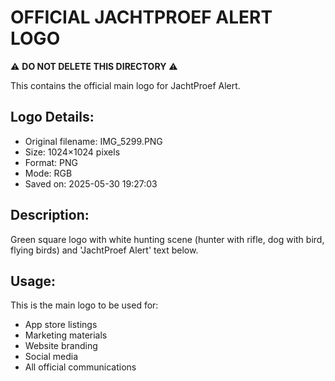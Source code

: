 # OFFICIAL JACHTPROEF ALERT LOGO

⚠️  **DO NOT DELETE THIS DIRECTORY** ⚠️

This contains the official main logo for JachtProef Alert.

## Logo Details:
- Original filename: IMG_5299.PNG
- Size: 1024×1024 pixels
- Format: PNG
- Mode: RGB
- Saved on: 2025-05-30 19:27:03

## Description:
Green square logo with white hunting scene (hunter with rifle, dog with bird, flying birds) and 'JachtProef Alert' text below.

## Usage:
This is the main logo to be used for:
- App store listings
- Marketing materials
- Website branding
- Social media
- All official communications
